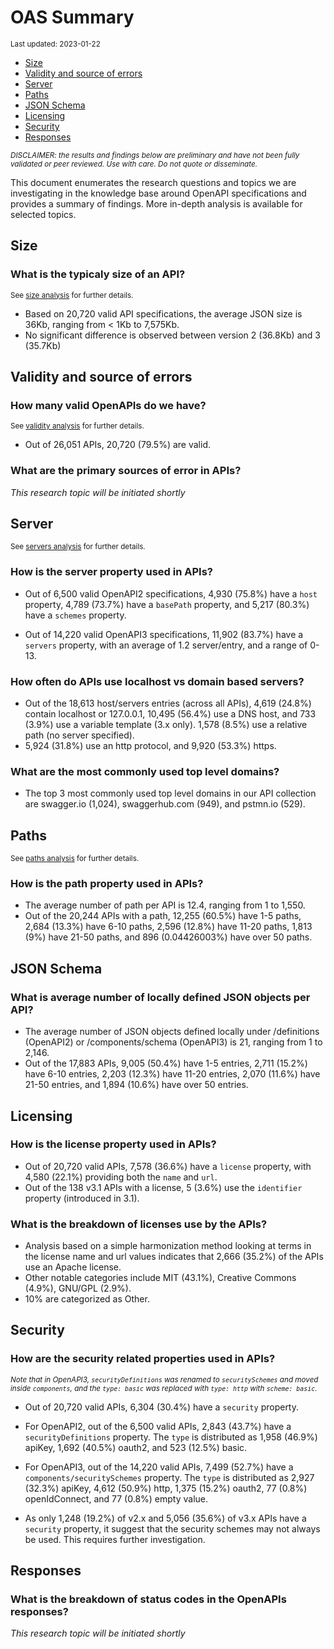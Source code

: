 OAS Summary
================
<sup>Last updated: 2023-01-22</sup>

- <a href="#size" id="toc-size">Size</a>
- <a href="#validity-and-source-of-errors"
  id="toc-validity-and-source-of-errors">Validity and source of errors</a>
- <a href="#server" id="toc-server">Server</a>
- <a href="#paths" id="toc-paths">Paths</a>
- <a href="#json-schema" id="toc-json-schema">JSON Schema</a>
- <a href="#licensing" id="toc-licensing">Licensing</a>
- <a href="#security" id="toc-security">Security</a>
- <a href="#responses" id="toc-responses">Responses</a>

<sup>*DISCLAIMER: the results and findings below are preliminary and
have not been fully validated or peer reviewed. Use with care. Do not
quote or disseminate.*</sup>

This document enumerates the research questions and topics we are
investigating in the knowledge base around OpenAPI specifications and
provides a summary of findings. More in-depth analysis is available for
selected topics.

## Size

### What is the typicaly size of an API?

<sup>See [size analysis](oas_size.md) for further details.<sup>

- Based on 20,720 valid API specifications, the average JSON size is
  36Kb, ranging from \< 1Kb to 7,575Kb.
- No significant difference is observed between version 2 (36.8Kb) and 3
  (35.7Kb)

## Validity and source of errors

### How many valid OpenAPIs do we have?

<sup>See [validity analysis](oas_validity.md) for further details.<sup>

- Out of 26,051 APIs, 20,720 (79.5%) are valid.

### What are the primary sources of error in APIs?

*This research topic will be initiated shortly*

## Server

<sup>See [servers analysis](oas_servers.md) for further details.</sup>

### How is the server property used in APIs?

- Out of 6,500 valid OpenAPI2 specifications, 4,930 (75.8%) have a
  `host` property, 4,789 (73.7%) have a `basePath` property, and 5,217
  (80.3%) have a `schemes` property.

- Out of 14,220 valid OpenAPI3 specifications, 11,902 (83.7%) have a
  `servers` property, with an average of 1.2 server/entry, and a range
  of 0-13.

### How often do APIs use localhost vs domain based servers?

- Out of the 18,613 host/servers entries (across all APIs), 4,619
  (24.8%) contain localhost or 127.0.0.1, 10,495 (56.4%) use a DNS host,
  and 733 (3.9%) use a variable template (3.x only). 1,578 (8.5%) use a
  relative path (no server specified).
- 5,924 (31.8%) use an http protocol, and 9,920 (53.3%) https.

### What are the most commonly used top level domains?

- The top 3 most commonly used top level domains in our API collection
  are swagger.io (1,024), swaggerhub.com (949), and pstmn.io (529).

## Paths

<sup>See [paths analysis](oas_paths.md) for further details.</sup>

### How is the path property used in APIs?

- The average number of path per API is 12.4, ranging from 1 to 1,550.
- Out of the 20,244 APIs with a path, 12,255 (60.5%) have 1-5 paths,
  2,684 (13.3%) have 6-10 paths, 2,596 (12.8%) have 11-20 paths, 1,813
  (9%) have 21-50 paths, and 896 (0.04426003%) have over 50 paths.

## JSON Schema

### What is average number of locally defined JSON objects per API?

- The average number of JSON objects defined locally under /definitions
  (OpenAPI2) or /components/schema (OpenAPI3) is 21, ranging from 1 to
  2,146.
- Out of the 17,883 APIs, 9,005 (50.4%) have 1-5 entries, 2,711 (15.2%)
  have 6-10 entries, 2,203 (12.3%) have 11-20 entries, 2,070 (11.6%)
  have 21-50 entries, and 1,894 (10.6%) have over 50 entries.

## Licensing

### How is the license property used in APIs?

- Out of 20,720 valid APIs, 7,578 (36.6%) have a `license` property,
  with 4,580 (22.1%) providing both the `name` and `url`.
- Out of the 138 v3.1 APIs with a license, 5 (3.6%) use the `identifier`
  property (introduced in 3.1).

### What is the breakdown of licenses use by the APIs?

- Analysis based on a simple harmonization method looking at terms in
  the license name and url values indicates that 2,666 (35.2%) of the
  APIs use an Apache license.
- Other notable categories include MIT (43.1%), Creative Commons (4.9%),
  GNU/GPL (2.9%).
- 10% are categorized as Other.

## Security

### How are the security related properties used in APIs?

<sup>*Note that in OpenAPI3, `securityDefinitions` was renamed to
`securitySchemes` and moved inside `components`, and the `type: basic`
was replaced with `type: http` with `scheme: basic`.*</sup>

- Out of 20,720 valid APIs, 6,304 (30.4%) have a `security` property.

- For OpenAPI2, out of the 6,500 valid APIs, 2,843 (43.7%) have a
  `securityDefinitions` property. The `type` is distributed as 1,958
  (46.9%) apiKey, 1,692 (40.5%) oauth2, and 523 (12.5%) basic.

- For OpenAPI3, out of the 14,220 valid APIs, 7,499 (52.7%) have a
  `components/securitySchemes` property. The `type` is distributed as
  2,927 (32.3%) apiKey, 4,612 (50.9%) http, 1,375 (15.2%) oauth2, 77
  (0.8%) openIdConnect, and 77 (0.8%) empty value.

- As only 1,248 (19.2%) of v2.x and 5,056 (35.6%) of v3.x APIs have a
  `security` property, it suggest that the security schemes may not
  always be used. This requires further investigation.

## Responses

### What is the breakdown of status codes in the OpenAPIs responses?

*This research topic will be initiated shortly*
